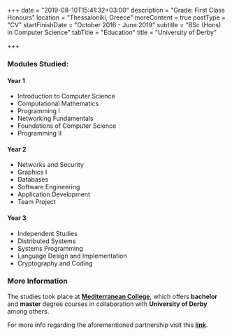 +++
date = "2019-08-10T15:41:32+03:00"
description = "Grade: First Class Honours"
location = "Thessaloniki, Greece"
moreContent = true
postType = "CV"
startFinishDate = "October 2016 - June 2019"
subtitle = "BSc (Hons) in Computer Science"
tabTitle = "Education"
title = "University of Derby"

+++
### Modules Studied:

#### Year 1

* Introduction to Computer Science
* Computational Mathematics
* Programming I
* Networking Fundamentals
* Foundations of Computer Science
* Programming II

#### Year 2

* Networks and Security
* Graphics I
* Databases
* Software Engineering
* Application Development
* Team Project

#### Year 3

* Independent Studies
* Distributed Systems
* Systems Programming
* Language Design and Implementation
* Cryptography and Coding

### More Information

The studies took place at [**Mediterranean College**](https://www.medcollege.edu.gr/en/mediterranean-college/our-profile/), which offers **bachelor** and **master** degree courses in collaboration with **University of Derby** among others.

For more info regarding the aforementioned partnership visit this [**link**](https://www.derby.ac.uk/business-services/partnership-opportunities/international-partnerships/mediterranean-college/).